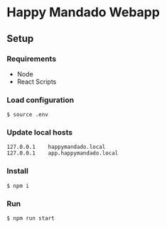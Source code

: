 # Happy Mandado Webapp

## Setup

### Requirements
 - Node
 - React Scripts

### Load configuration
```
$ source .env
```

### Update local hosts
```
127.0.0.1    happymandado.local
127.0.0.1    app.happymandado.local
```

### Install
```
$ npm i
```

### Run
```
$ npm run start
```
